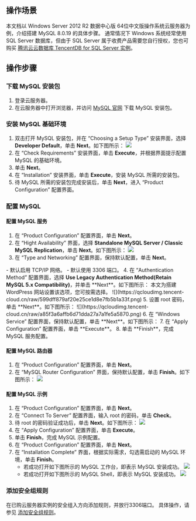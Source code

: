## 操作场景
本文档以 Windows Server 2012 R2 数据中心版 64位中文版操作系统云服务器为例，介绍搭建 MySQL 8.0.19 的具体步骤。
通常情况下 Windows 系统经常使用 SQL Server 数据库，但由于 SQL Server 属于收费产品需要您自行授权，您也可购买 [腾讯云云数据库 TencentDB for SQL Server 实例](http://cloud.tencent.com/product/sqlserver.html)。

## 操作步骤

### 下载 MySQL 安装包
1. 登录云服务器。
2. 在云服务器中打开浏览器，并访问 [MySQL 官网](https://www.mysql.com/) 下载 MySQL 安装包。

### 安装 MySQL 基础环境

1. 双击打开 MySQL 安装包，并在 “Choosing a Setup Type” 安装界面，选择 **Developer Default**，单击 **Next**。如下图所示：
![](https://qcloudimg.tencent-cloud.cn/raw/46578b0e47c0a8283c72680070578916.png)
2. 在 “Check Requirements” 安装界面，单击 **Execute**，并根据界面提示配置 MySQL 的基础环境。
3. 单击 **Next**。
4. 在 “Installation” 安装界面，单击 **Execute**，安装 MySQL 所需的安装包。
5. 待 MySQL 所需的安装包完成安装后，单击 **Next**，进入 “Product Configuration” 配置界面。


###  配置 MySQL

#### 配置 MySQL 服务

1. 在 “Product Configuration” 配置界面，单击 **Next**。
2. 在 “Hight Availability” 界面，选择 **Standalone MySQL Server / Classic MySQL Replication**，单击 **Next**。如下图所示：
![](https://qcloudimg.tencent-cloud.cn/raw/821c0ab18a477ffdf3458889ff698b08.png)
3. 在 “Type and Networking” 配置界面，保持默认配置，单击 **Next**。
<dx-alert infotype="explain" title="">
- 默认启用 TCP/IP 网络。
- 默认使用 3306 端口。
</dx-alert>
4. 在 “Authentication Method” 配置界面，选择 <b>Use Legacy Authentication Method(Retain MySQL 5.x Compatibility)</b>，并单击 **Next**。如下图所示：
本文为搭建 WordPress 网站设置该选项，您可按需选择。
![](https://qcloudimg.tencent-cloud.cn/raw/599dff879af20e25ce1d8e7fb5b1a33f.png)
5. 设置 root 密码，单击 **Next**。如下图所示：
![](https://qcloudimg.tencent-cloud.cn/raw/a85f3a6affb6d71dda27a7a1fe5a5870.png)
6. 在 “Windows Service” 配置界面，保持默认配置，单击 **Next**。如下图所示：
7. 在 “Apply Configuration” 配置界面，单击 **Execute**。
8. 单击 **Finish**，完成 MySQL 服务配置。

#### 配置 MySQL 路由器

1. 在 “Product Configuration” 配置界面，单击 **Next**。
2. 在 “MySQL Router Configuration” 界面，保持默认配置，单击 **Finish**。如下图所示：
![](https://qcloudimg.tencent-cloud.cn/raw/f13a5db6d40390a3b5c650e00720d587.png)

#### 配置 MySQL 示例

1. 在 “Product Configuration” 配置界面，单击 **Next**。
2. 在 “Connect To Server” 配置界面，输入 root 的密码，单击 **Check**。
3. 待 root 的密码验证成功后，单击 **Next**。如下图所示：
![](https://qcloudimg.tencent-cloud.cn/raw/5e4157ae76b5ae7aa4f7e9d99f40bfe8.png)
4. 在 “Apply Configuration” 配置界面，单击 **Execute**。
5. 单击 **Finish**，完成 MySQL 示例配置。
6. 在 “Product Configuration” 配置界面，单击 **Next**。
7. 在 “Installation Complete” 界面，根据实际需求，勾选需启动的 MySQL 环境，单击 **Finish**。
   - 若成功打开如下图所示的 MySQL 工作台，即表示 MySQL 安装成功。
![](https://qcloudimg.tencent-cloud.cn/raw/7f960c3d6e8c26f9fb68ee9de5d5b96b.png)
   - 若成功打开如下图所示的 MySQL Shell，即表示 MySQL 安装成功。
![](https://qcloudimg.tencent-cloud.cn/raw/985d2e239aae0bcc1d84f51e3eecd296.png)


### 添加安全组规则

在已购云服务器实例的安全组入方向添加规则，并放行3306端口。
具体操作，请参见 [添加安全组规则](https://cloud.tencent.com/document/product/213/39740)。






